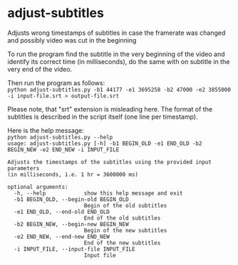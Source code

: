 # adjust-subtitles
Adjusts wrong timestamps of subtitles in case the framerate was changed and possibly video was cut in the beginning

To run the program find the subtitle in the very beginning of the video and identify its correct time (in milliseconds), do the same with on subtitle in the very end of the video.

Then run the program as follows:  
`python adjust-subtitles.py -b1 44177 -e1 3695258 -b2 47000 -e2 3855000 -i input-file.srt > output-file.srt`

Please note, that "srt" extension is misleading here. The format of the subtitles is described in the script itself (one line per timestamp).

Here is the help message:  
`python adjust-subtitles.py --help`  
`usage: adjust-subtitles.py [-h] -b1 BEGIN_OLD -e1 END_OLD -b2 BEGIN_NEW -e2 END_NEW -i INPUT_FILE`  
  
`Adjusts the timestamps of the subtitles using the provided input parameters`  
`(in milliseconds, i.e. 1 hr = 3600000 ms)`  
  
`optional arguments:`  
`  -h, --help            show this help message and exit`  
`  -b1 BEGIN_OLD, --begin-old BEGIN_OLD`  
`                        Begin of the old subtitles`  
`  -e1 END_OLD, --end-old END_OLD`  
`                        End of the old subtitles`  
`  -b2 BEGIN_NEW, --begin-new BEGIN_NEW`  
`                        Begin of the new subtitles`  
`  -e2 END_NEW, --end-new END_NEW`  
`                        End of the new subtitles`  
`  -i INPUT_FILE, --input-file INPUT_FILE`  
`                        Input file`
